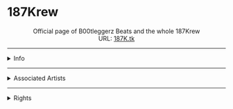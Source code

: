 # 187Krew
<p style="text-align: center;">
Official page of B00tleggerz Beats and the whole 187Krew
<br />
URL: <a href="187k.tk">187K.tk</a>
</p>
<hr />
<details>
<summary>
Info
</summary>
<p>The 187Krew was created shortly after the startup of B00tleggerz Beats back on 3/8/16. Although not in the buisness for very long, B00tleggerz has already done enough to make an impact.</p>
</details>
<hr />
<details>
<summary>
Associated Artists
</summary>
<p>B00tleggerz has produced for upcoming artists such as Kelz Fargo and Slim Tio. </p>
</details>
<hr />
<details>
  <summary>Rights</summary>
  <p>by myself. All Rights Reserved (I think?). <br />
  All content and graphics on this web site are the property of me so don't steal it.</p>
</details>
